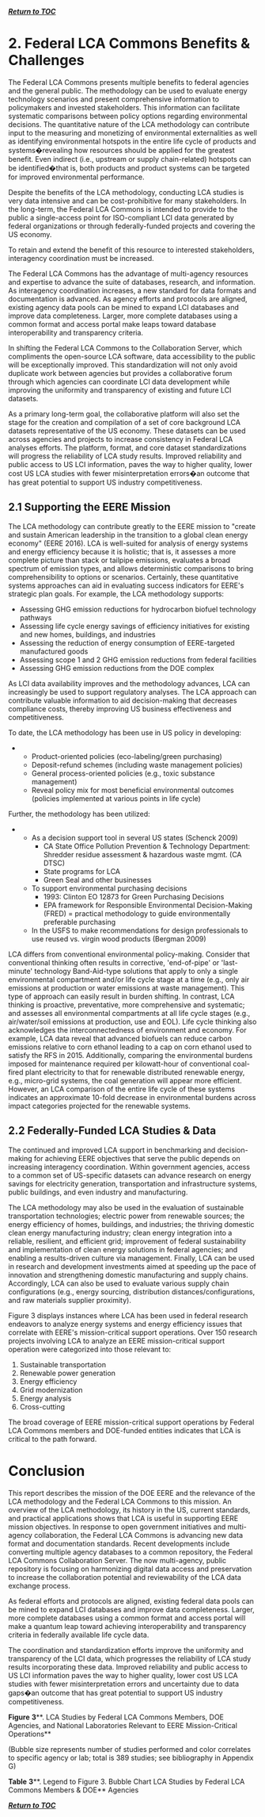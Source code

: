 [**_Return to TOC_**](./2019_Coordination_Report.md)


# 2. Federal LCA Commons Benefits &amp; Challenges

The Federal LCA Commons presents multiple benefits to federal agencies and the general public. The methodology can be used to evaluate energy technology scenarios and present comprehensive information to policymakers and invested stakeholders. This information can facilitate systematic comparisons between policy options regarding environmental decisions. The quantitative nature of the LCA methodology can contribute input to the measuring and monetizing of environmental externalities as well as identifying environmental hotspots in the entire life cycle of products and systems�revealing how resources should be applied for the greatest benefit. Even indirect (i.e., upstream or supply chain-related) hotspots can be identified�that is, both products and product systems can be targeted for improved environmental performance.

Despite the benefits of the LCA methodology, conducting LCA studies is very data intensive and can be cost-prohibitive for many stakeholders. In the long-term, the Federal LCA Commons is intended to provide to the public a single-access point for ISO-compliant LCI data generated by federal organizations or through federally-funded projects and covering the US economy.

To retain and extend the benefit of this resource to interested stakeholders, interagency coordination must be increased.

The Federal LCA Commons has the advantage of multi-agency resources and expertise to advance the suite of databases, research, and information. As interagency coordination increases, a new standard for data formats and documentation is advanced. As agency efforts and protocols are aligned, existing agency data pools can be mined to expand LCI databases and improve data completeness. Larger, more complete databases using a common format and access portal make leaps toward database interoperability and transparency criteria.

In shifting the Federal LCA Commons to the Collaboration Server, which compliments the open-source LCA software, data accessibility to the public will be exceptionally improved. This standardization will not only avoid duplicate work between agencies but provides a collaborative forum through which agencies can coordinate LCI data development while improving the uniformity and transparency of existing and future LCI datasets.

As a primary long-term goal, the collaborative platform will also set the stage for the creation and compilation of a set of core background LCA datasets representative of the US economy. These datasets can be used across agencies and projects to increase consistency in Federal LCA analyses efforts. The platform, format, and core dataset standardizations will progress the reliability of LCA study results. Improved reliability and public access to US LCI information, paves the way to higher quality, lower cost US LCA studies with fewer misinterpretation errors�an outcome that has great potential to support US industry competitiveness.

## 2.1 Supporting the EERE Mission

The LCA methodology can contribute greatly to the EERE mission to &quot;create and sustain American leadership in the transition to a global clean energy economy&quot; (EERE 2016). LCA is well-suited for analysis of energy systems and energy efficiency because it is holistic; that is, it assesses a more complete picture than stack or tailpipe emissions, evaluates a broad spectrum of emission types, and allows deterministic comparisons to bring comprehensibility to options or scenarios. Certainly, these quantitative systems approaches can aid in evaluating success indicators for EERE&#39;s strategic plan goals. For example, the LCA methodology supports:

- Assessing GHG emission reductions for hydrocarbon biofuel technology pathways
- Assessing life cycle energy savings of efficiency initiatives for existing and new homes, buildings, and industries
- Assessing the reduction of energy consumption of EERE-targeted manufactured goods
- Assessing scope 1 and 2 GHG emission reductions from federal facilities
- Assessing GHG emission reductions from the DOE complex

As LCI data availability improves and the methodology advances, LCA can increasingly be used to support regulatory analyses. The LCA approach can contribute valuable information to aid decision-making that decreases compliance costs, thereby improving US business effectiveness and competitiveness.

To date, the LCA methodology has been use in US policy in developing:

-
  - Product-oriented policies (eco-labeling/green purchasing)
  - Deposit-refund schemes (including waste management policies)
  - General process-oriented policies (e.g., toxic substance management)
  - Reveal policy mix for most beneficial environmental outcomes (policies implemented at various points in life cycle)

Further, the methodology has been utilized:

-
  - As a decision support tool in several US states (Schenck 2009)
    - CA State Office Pollution Prevention &amp; Technology Department: Shredder residue assessment &amp; hazardous waste mgmt. (CA DTSC)
    - State programs for LCA
    - Green Seal and other businesses
  - To support environmental purchasing decisions
    - 1993: Clinton EO 12873 for Green Purchasing Decisions
    - EPA framework for Responsible Environmental Decision-Making (FRED) = practical methodology to guide environmentally preferable purchasing
  - In the USFS to make recommendations for design professionals to use reused vs. virgin wood products (Bergman 2009)

LCA differs from conventional environmental policy-making. Consider that conventional thinking often results in corrective, &#39;end-of-pipe&#39; or &#39;last-minute&#39; technology Band-Aid-type solutions that apply to only a single environmental compartment and/or life cycle stage at a time (e.g., only air emissions at production or water emissions at waste management). This type of approach can easily result in burden shifting. In contrast, LCA thinking is proactive, preventative, more comprehensive and systematic; and assesses all environmental compartments at all life cycle stages (e.g., air/water/soil emissions at production, use and EOL). Life cycle thinking also acknowledges the interconnectedness of environment and economy. For example, LCA data reveal that advanced biofuels can reduce carbon emissions relative to corn ethanol leading to a cap on corn ethanol used to satisfy the RFS in 2015. Additionally, comparing the environmental burdens imposed for maintenance required per kilowatt-hour of conventional coal-fired plant electricity to that for renewable distributed renewable energy, e.g., micro-grid systems, the coal generation will appear more efficient. However, an LCA comparison of the entire life cycle of these systems indicates an approximate 10-fold decrease in environmental burdens across impact categories projected for the renewable systems.

## 2.2 Federally-Funded LCA Studies &amp; Data

The continued and improved LCA support in benchmarking and decision-making for achieving EERE objectives that serve the public depends on increasing interagency coordination. Within government agencies, access to a common set of US-specific datasets can advance research on energy savings for electricity generation, transportation and infrastructure systems, public buildings, and even industry and manufacturing.

The LCA methodology may also be used in the evaluation of sustainable transportation technologies; electric power from renewable sources; the energy efficiency of homes, buildings, and industries; the thriving domestic clean energy manufacturing industry; clean energy integration into a reliable, resilient, and efficient grid; improvement of federal sustainability and implementation of clean energy solutions in federal agencies; and enabling a results-driven culture via management. Finally, LCA can be used in research and development investments aimed at speeding up the pace of innovation and strengthening domestic manufacturing and supply chains. Accordingly, LCA can also be used to evaluate various supply chain configurations (e.g., energy sourcing, distribution distances/configurations, and raw materials supplier proximity).



Figure 3 displays instances where LCA has been used in federal research endeavors to analyze energy systems and energy efficiency issues that correlate with EERE&#39;s mission-critical support operations. Over 150 research projects involving LCA to analyze an EERE mission-critical support operation were categorized into those relevant to:

1. Sustainable transportation
2. Renewable power generation
3. Energy efficiency
4. Grid modernization
5. Energy analysis
6. Cross-cutting

The broad coverage of EERE mission-critical support operations by Federal LCA Commons members and DOE-funded entities indicates that LCA is critical to the path forward.

# Conclusion

This report describes the mission of the DOE EERE and the relevance of the LCA methodology and the Federal LCA Commons to this mission. An overview of the LCA methodology, its history in the US, current standards, and practical applications shows that LCA is useful in supporting EERE mission objectives. In response to open government initiatives and multi-agency collaboration, the Federal LCA Commons is advancing new data format and documentation standards. Recent developments include converting multiple agency databases to a common repository, the Federal LCA Commons Collaboration Server. The now multi-agency, public repository is focusing on harmonizing digital data access and preservation to increase the collaboration potential and reviewability of the LCA data exchange process.

As federal efforts and protocols are aligned, existing federal data pools can be mined to expand LCI databases and improve data completeness. Larger, more complete databases using a common format and access portal will make a quantum leap toward achieving interoperability and transparency criteria in federally available life cycle data.

The coordination and standardization efforts improve the uniformity and transparency of the LCI data, which progresses the reliability of LCA study results incorporating these data. Improved reliability and public access to US LCI information paves the way to higher quality, lower cost US LCA studies with fewer misinterpretation errors and uncertainty due to data gaps�an outcome that has great potential to support US industry competitiveness.

**Figure**  **3****. LCA Studies by Federal LCA Commons Members, DOE Agencies, and National Laboratories Relevant to EERE Mission-Critical Operations**

 (Bubble size represents number of studies performed and color correlates to specific agency or lab; total is 389 studies; see bibliography in Appendix G)

**Table**  **3****. Legend to Figure 3. Bubble Chart LCA Studies by Federal LCA Commons Members &amp; DOE** Agencies


[**_Return to TOC_**](./2019_Coordination_Report.md)
